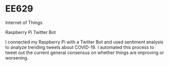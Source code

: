 # EE629
Internet of Things

Raspberry Pi Twitter Bot

I connected my Raspberry Pi with a Twitter Bot and used sentiment analysis to analyze trending tweets about COVID-19. I automated this process to tweet out the current general consensus on whether things are improving or worsening. 
